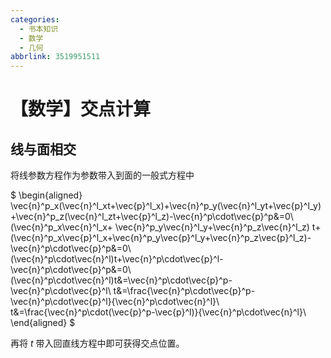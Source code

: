 ```yaml
---
categories:
  - 书本知识
  - 数学
  - 几何
abbrlink: 3519951511
---
```

# 【数学】交点计算

## 线与面相交

将线参数方程作为参数带入到面的一般式方程中

$
\begin{aligned}
\vec{n}^p_x(\vec{n}^l_xt+\vec{p}^l_x)+\vec{n}^p_y(\vec{n}^l_yt+\vec{p}^l_y)+\vec{n}^p_z(\vec{n}^l_zt+\vec{p}^l_z)-\vec{n}^p\cdot\vec{p}^p&=0\\
(\vec{n}^p_x\vec{n}^l_x+ \vec{n}^p_y\vec{n}^l_y+\vec{n}^p_z\vec{n}^l_z) t+(\vec{n}^p_x\vec{p}^l_x+\vec{n}^p_y\vec{p}^l_y+\vec{n}^p_z\vec{p}^l_z)-\vec{n}^p\cdot\vec{p}^p&=0\\
(\vec{n}^p\cdot\vec{n}^l)t+\vec{n}^p\cdot\vec{p}^l-\vec{n}^p\cdot\vec{p}^p&=0\\
(\vec{n}^p\cdot\vec{n}^l)t&=\vec{n}^p\cdot\vec{p}^p-\vec{n}^p\cdot\vec{p}^l\\
t&=\frac{\vec{n}^p\cdot\vec{p}^p-\vec{n}^p\cdot\vec{p}^l}{\vec{n}^p\cdot\vec{n}^l}\\
t&=\frac{\vec{n}^p\cdot(\vec{p}^p-\vec{p}^l)}{\vec{n}^p\cdot\vec{n}^l}\\
\end{aligned}
$

再将 $t$ 带入回直线方程中即可获得交点位置。
